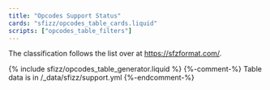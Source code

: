 ```yaml
---
title: "Opcodes Support Status"
cards: "sfizz/opcodes_table_cards.liquid"
scripts: ["opcodes_table_filters"]
---
```

The classification follows the list over at <https://sfzformat.com/>.
<div markdown="0">
{% include sfizz/opcodes_table_generator.liquid %}
{%-comment-%} Table data is in /_data/sfizz/support.yml {%-endcomment-%}
</div>